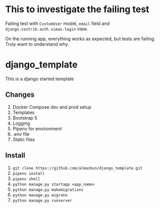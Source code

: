 # This to investigate the failing test

Failing test with `CustomUser` model, `email` field and `django.contrib.auth.views.login` view.

On the running app, everything works as expected, but tests are failing. Truly want to understand why.


# django_template
This is a django started template

## Changes
1. Docker Compose dev and prod setup
1. Templates 
1. Bootstrap 5
1. Logging
1. Pipenv for environment
1. .env file
1. Static files 


## Install
1. `git clone https://github.com/almazkun/django_template.git`
2. `pipenv install`
3. `pipenv shell`
4. `python manage.py startapp <app_name>`
5. `python manage.py makemigrations`
6. `python manage.py migrate`
7. `python manage.py runserver`
